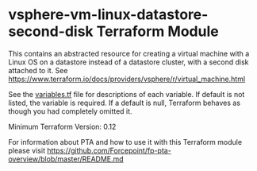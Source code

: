 # vsphere-vm-linux-datastore-second-disk Terraform Module

This contains an abstracted resource for creating a virtual machine with a Linux OS
on a datastore instead of a datastore cluster, with a second disk attached to it.
See https://www.terraform.io/docs/providers/vsphere/r/virtual_machine.html

See the [variables.tf](variables.tf) file for descriptions of each variable. If default is not listed,
the variable is required. If a default is null, Terraform behaves as though you had completely 
omitted it.

Minimum Terraform Version: 0.12

For information about PTA and how to use it with this Terraform module please visit https://github.com/Forcepoint/fp-pta-overview/blob/master/README.md